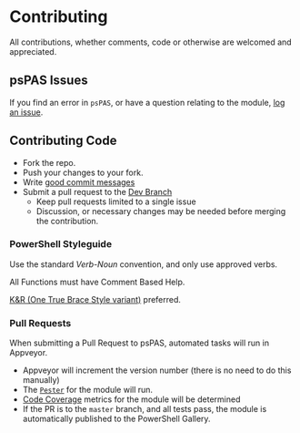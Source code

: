 # Contributing

All contributions, whether comments, code or otherwise are welcomed and appreciated.

## psPAS Issues

If you find an error in `psPAS`, or have a question relating to the module, [log an issue][new-issue].

## Contributing Code

- Fork the repo.
- Push your changes to your fork.
- Write [good commit messages][commit]
- Submit a pull request to the [Dev Branch][dev-branch]
  - Keep pull requests limited to a single issue
  - Discussion, or necessary changes may be needed before merging the contribution.

### PowerShell Styleguide

Use the standard *Verb*-*Noun* convention, and only use approved verbs.

All Functions must have Comment Based Help.

[K&R (One True Brace Style variant)](https://github.com/PoshCode/PowerShellPracticeAndStyle/issues/81) preferred.

### Pull Requests

When submitting a Pull Request to psPAS, automated tasks will run in Appveyor.

- Appveyor will increment the version number (there is no need to do this manually)
- The [`Pester`][pester-repo] for the module will run.
- [Code Coverage][code-coverage] metrics for the module will be determined
- If the PR is to the `master` branch, and all tests pass, the module is automatically published to the PowerShell Gallery.


[commit]: http://tbaggery.com/2008/04/19/a-note-about-git-commit-messages.html
[OTBS]: https://github.com/PoshCode/PowerShellPracticeAndStyle/issues/81
[new-issue]: https://github.com/pspete/psPAS/issues/new
[dev-branch]: https://github.com/pspete/psPAS/tree/dev
[pester-repo]: https://github.com/pester/Pester
[code-coverage]: https://coveralls.io/github/pspete/psPAS